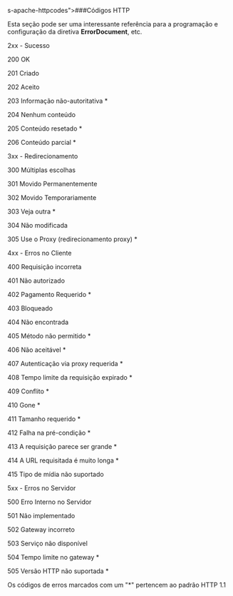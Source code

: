 <!-- Converted by db4-upgrade version 1.0 -->

 s-apache-httpcodes">###Códigos HTTP

Esta seção pode ser uma interessante referência para a programação e
configuração da diretiva **ErrorDocument**, etc.

<variablelist>
<varlistentry>
<term>2xx - Sucesso
<listitem>
<itemizedlist>
<listitem>

<literal>200 OK


<listitem>

<literal>201 Criado


<listitem>

<literal>202 Aceito


<listitem>

<literal>203 Informação não-autoritativa *


<listitem>

<literal>204 Nenhum conteúdo


<listitem>

<literal>205 Conteúdo resetado *


<listitem>

<literal>206 Conteúdo parcial *





<varlistentry>
<term>3xx - Redirecionamento
<listitem>
<itemizedlist>
<listitem>

<literal>300 Múltiplas escolhas


<listitem>

<literal>301 Movido Permanentemente


<listitem>

<literal>302 Movido Temporariamente


<listitem>

<literal>303 Veja outra *


<listitem>

<literal>304 Não modificada


<listitem>

<literal>305 Use o Proxy (redirecionamento proxy) *





<varlistentry>
<term>4xx - Erros no Cliente
<listitem>
<itemizedlist>
<listitem>

<literal>400 Requisição incorreta


<listitem>

<literal>401 Não autorizado


<listitem>

<literal>402 Pagamento Requerido *


<listitem>

<literal>403 Bloqueado


<listitem>

<literal>404 Não encontrada


<listitem>

<literal>405 Método não permitido *


<listitem>

<literal>406 Não aceitável *


<listitem>

<literal>407 Autenticação via proxy requerida *


<listitem>

<literal>408 Tempo limite da requisição expirado *


<listitem>

<literal>409 Conflito *


<listitem>

<literal>410 Gone *


<listitem>

<literal>411 Tamanho requerido *


<listitem>

<literal>412 Falha na pré-condição *


<listitem>

<literal>413 A requisição parece ser grande *


<listitem>

<literal>414 A URL requisitada é muito longa *


<listitem>

<literal>415 Tipo de mídia não suportado





<varlistentry>
<term>5xx - Erros no Servidor
<listitem>
<itemizedlist>
<listitem>

<literal>500 Erro Interno no Servidor


<listitem>

<literal>501 Não implementado


<listitem>

<literal>502 Gateway incorreto


<listitem>

<literal>503 Serviço não disponível


<listitem>

<literal>504 Tempo limite no gateway *


<listitem>

<literal>505 Versão HTTP não suportada *





</variablelist>

Os códigos de erros marcados com um "*" pertencem ao padrão HTTP 1.1




